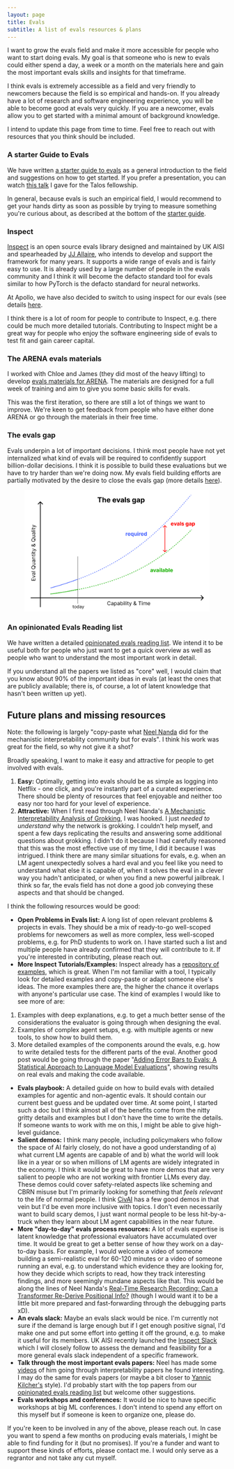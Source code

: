 ```yaml
---
layout: page
title: Evals
subtitle: A list of evals resources & plans
---
```


I want to grow the evals field and make it more accessible for people who want to start doing evals. My goal is that someone who is new to evals could either spend a day, a week or a month on the materials here and gain the most important evals skills and insights for that timeframe.

I think evals is extremely accessible as a field and very friendly to newcomers because the field is so empirical and hands-on. If you already have a lot of research and software engineering experience, you will be able to become good at evals very quickly. If you are a newcomer, evals allow you to get started with a minimal amount of background knowledge.

I intend to update this page from time to time. Feel free to reach out with resources that you think should be included. 

### A starter Guide to Evals

We have written [a starter guide to evals](https://www.apolloresearch.ai/blog/a-starter-guide-for-evals) as a general introduction to the field and suggestions on how to get started. If you prefer a presentation, you can watch [this talk](https://www.youtube.com/watch?v=zMmJEOl1Cco) I gave for the Talos fellowship. 

In general, because evals is such an empirical field, I would recommend to get your hands dirty as soon as possible by trying to measure something you're curious about, as described at the bottom of the [starter guide](https://www.apolloresearch.ai/blog/a-starter-guide-for-evals).

### Inspect

[Inspect](https://inspect.ai-safety-institute.org.uk/) is an open source evals library designed and maintained by UK AISI and spearheaded by [JJ Allaire](https://en.wikipedia.org/wiki/Joseph_J._Allaire), who intends to develop and support the framework for many years. It supports a wide range of evals and is fairly easy to use. It is already used by a large number of people in the evals community and I think it will become the defacto standard tool for evals similar to how PyTorch is the defacto standard for neural networks. 

At Apollo, we have also decided to switch to using inspect for our evals (see details [here](https://www.apolloresearch.ai/blog/apollo-is-adopting-inspect).

I think there is a lot of room for people to contribute to Inspect, e.g. there could be much more detailed tutorials. Contributing to Inspect might be a great way for people who enjoy the software engineering side of evals to test fit and gain career capital. 

### The ARENA evals materials

I worked with Chloe and James (they did most of the heavy lifting) to develop [evals materials for ARENA](https://arena3-chapter3-llm-evals.streamlit.app/). The materials are designed for a full week of training and aim to give you some basic skills for evals.

This was the first iteration, so there are still a lot of things we want to improve. We're keen to get feedback from people who have either done ARENA or go through the materials in their free time. 

### The evals gap

Evals underpin a lot of important decisions. I think most people have not yet internalized what kind of evals will be required to confidently support billion-dollar decisions. I think it is possible to build these evaluations but we have to try harder than we're doing now. My evals field building efforts are partially motivated by the desire to close the evals gap (more details [here](https://www.apolloresearch.ai/blog/evalsgap)).

<figure>
  <img src="/img/evals/evals_gap.png"/>
</figure>

### An opinionated Evals Reading list

We have written a detailed [opinionated evals reading list](https://www.apolloresearch.ai/blog/an-opinionated-evals-reading-list). We intend it to be useful both for people who just want to get a quick overview as well as people who want to understand the most important work in detail.

If you understand all the papers we listed as "core" well, I would claim that you know about 90% of the important ideas in evals (at least the ones that are publicly available; there is, of course, a lot of latent knowledge that hasn't been written up yet). 

## Future plans and missing resources

Note: the following is largely "copy-paste what [Neel Nanda](https://x.com/NeelNanda5) did for the mechanistic interpretability community but for evals". I think his work was great for the field, so why not give it a shot?

Broadly speaking, I want to make it easy and attractive for people to get involved with evals.
1. **Easy:** Optimally, getting into evals should be as simple as logging into Netflix - one click, and you're instantly part of a curated experience. There should be plenty of resources that feel enjoyable and neither too easy nor too hard for your level of experience. 
2. **Attractive:** When I first read through Neel Nanda's [A Mechanistic Interpretability Analysis of Grokking](https://www.lesswrong.com/posts/N6WM6hs7RQMKDhYjB/a-mechanistic-interpretability-analysis-of-grokking), I was hooked. I just *needed to understand* why the network is grokking. I couldn't help myself, and spent a few days replicating the results and answering some additional questions about grokking. I didn't do it because I had carefully reasoned that this was the most effective use of my time, I did it because I was intrigued. I think there are many similar situations for evals, e.g. when an LM agent unexpectedly solves a hard eval and you feel like you need to understand what else it is capable of, when it solves the eval in a clever way you hadn't anticipated, or when you find a new powerful jailbreak. I think so far, the evals field has not done a good job conveying these aspects and that should be changed.

I think the following resources would be good:
- **Open Problems in Evals list:** A long list of open relevant problems & projects in evals. They should be a mix of ready-to-go well-scoped problems for newcomers as well as more complex, less well-scoped problems, e.g. for PhD students to work on. I have started such a list and multiple people have already confirmed that they will contribute to it. If you're interested in contributing, please reach out.
- **More Inspect Tutorials/Examples:** Inspect already has a [repository of examples](https://github.com/UKGovernmentBEIS/inspect_evals/tree/main/src/inspect_evals), which is great. When I'm not familiar with a tool, I typically look for detailed examples and copy-paste or adapt someone else's ideas. The more examples there are, the higher the chance it overlaps with anyone's particular use case. The kind of examples I would like to see more of are: 
1. Examples with deep explanations, e.g. to get a much better sense of the considerations the evaluator is going through when designing the eval.
2. Examples of complex agent setups, e.g. with multiple agents or new tools, to show how to build them. 
3. More detailed examples of the components around the evals, e.g. how to write detailed tests for the different parts of the eval. Another good post would be going through the paper "[Adding Error Bars to Evals: A Statistical Approach to Language Model Evaluations](https://arxiv.org/abs/2411.00640v1)", showing results on real evals and making the code available.
- **Evals playbook:** A detailed guide on how to build evals with detailed examples for agentic and non-agentic evals. It should contain our current best guess and be updated over time. At some point, I started such a doc but I think almost all of the benefits come from the nitty gritty details and examples but I don't have the time to write the details. If someone wants to work with me on this, I might be able to give high-level guidance. 
- **Salient demos:** I think many people, including policymakers who follow the space of AI fairly closely, do not have a good understanding of a) what current LM agents are capable of and b) what the world will look like in a year or so when millions of LM agents are widely integrated in the economy. I think it would be great to have more demos that are very salient to people who are not working with frontier LLMs every day. These demos could cover safety-related aspects like scheming and CBRN misuse but I'm primarily looking for something that *feels relevant* to the life of normal people. I think [CivAI](https://civai.org/) has a few good demos in that vein but I'd be even more inclusive with topics. I don't even necessarily want to build scary demos, I just want normal people to be less hit-by-a-truck when they learn about LM agent capabilities in the near future. 
- **More "day-to-day" evals process resources:** A lot of evals expertise is latent knowledge that professional evaluators have accumulated over time. It would be great to get a better sense of how they work on a day-to-day basis. For example, I would welcome a video of someone building a semi-realistic eval for 60-120 minutes or a video of someone running an eval, e.g. to understand which evidence they are looking for, how they decide which scripts to read, how they track interesting findings, and more seemingly mundane aspects like that. This would be along the lines of Neel Nanda's [Real-Time Research Recording: Can a Transformer Re-Derive Positional Info?](https://www.youtube.com/watch?v=yo4QvDn-vsU) (though I would want it to be a little bit more prepared and fast-forwarding through the debugging parts xD).
- **An evals slack:** Maybe an evals slack would be nice. I'm currently not sure if the demand is large enough but if I get enough positive signal, I'd make one and put some effort into getting it off the ground, e.g. to make it useful for its members. UK AISI recently launched the [Inspect Slack](https://join.slack.com/t/inspectcommunity/shared_invite/zt-2u8ufawqr-1JcCadzDrc0InKGfb1WFIg) which I will closely follow to assess the demand and feasibility for a more general evals slack independent of a specific framework.
- **Talk through the most important evals papers:** Neel has made some [videos](https://www.youtube.com/channel/UCBMJ0D-omcRay8dh4QT0doQ/videos) of him going through interpretability papers he found interesting. I may do the same for evals papers (or maybe a bit closer to [Yannic Kilcher's](https://www.youtube.com/@YannicKilcher/videos) style). I'd probably start with the top papers from our [opinionated evals reading list](https://www.apolloresearch.ai/blog/an-opinionated-evals-reading-list) but welcome other suggestions.
- **Evals workshops and conferences:** It would be nice to have specific workshops at big ML conferences. I don't intend to spend any effort on this myself but if someone is keen to organize one, please do.

If you're keen to be involved in any of the above, please reach out. In case you want to spend a few months on producing evals materials, I might be able to find funding for it (but no promises). If you're a funder and want to support these kinds of efforts, please contact me. I would only serve as a regrantor and not take any cut myself.